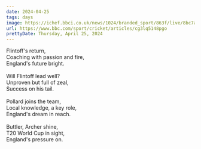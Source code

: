 ```yaml
---
date: 2024-04-25
tags: days
image: https://ichef.bbci.co.uk/news/1024/branded_sport/863f/live/8bc7a2a0-0181-11ef-a9f7-4d961743aa47.jpg
url: https://www.bbc.com/sport/cricket/articles/cg3lq5148pgo
prettyDate: Thursday, April 25, 2024
---
```

Flintoff's return,<br>Coaching with passion and fire,<br>England's future bright.<br><br>Will Flintoff lead well?<br>Unproven but full of zeal,<br>Success on his tail.<br><br>Pollard joins the team,<br>Local knowledge, a key role,<br>England's dream in reach.<br><br>Buttler, Archer shine,<br>T20 World Cup in sight,<br>England's pressure on.
